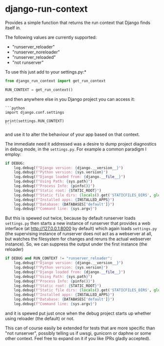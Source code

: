 # django-run-context

Provides a simple function that returns the run context that Django finds itself in.

The following values are currently supported:

- "runserver_reloader"
- "runserver_noreloader"
- "runserver_reloaded"
- "not runserver"

To use this just add to your settings.py:*

```python
from django_run_context import get_run_context

RUN_CONTEXT = get_run_context()
```

and then anywhere else in you Django project you can access it:

    ```python
    import django.conf.settings
    
    print(settings.RUN_CONTEXT)
    ```

and use it to alter the behaviour of your app based on that context.

The immediate need it addressed was a desire to dump project diagnostics in debug mode, in the `settings.py`. For example a common paradigm I employ:

```python
if DEBUG:
    log.debug(f"Django version: {django.__version__}")
    log.debug(f"Python version: {sys.version}")
    log.debug(f"Django loaded from: {django.__file__}")
    log.debug(f"Using Path: {sys.path}")
    log.debug(f"Process Info: {pinfo()}")
    log.debug(f"Static root: {STATIC_ROOT}")
    log.debug(f"Static file dirs: {locals().get('STATICFILES_DIRS', globals().get('STATICFILES_DIRS', []))}")
    log.debug(f"Installed apps: {INSTALLED_APPS}")
    log.debug(f"Database: {DATABASES['default']}")
    log.debug(f"Command line: {sys.argv}")
```

But this is spewed out twice, because by default runserver loads `settings.py` then starts a new instance of runserver that provides a web interface (at http://127.0.0.1:8000 by default) which again loads `settings.py`  (the supervising instance of runserver does not act as a webserver at all, but watches the filesystem for changes and reruns the actual webserver instance). So, we can suppress the output under the first instance (the reloader)

```python
if DEBUG and RUN_CONTEXT != "runserver_reloader":
    log.debug(f"Django version: {django.__version__}")
    log.debug(f"Python version: {sys.version}")
    log.debug(f"Django loaded from: {django.__file__}")
    log.debug(f"Using Path: {sys.path}")
    log.debug(f"Process Info: {pinfo()}")
    log.debug(f"Static root: {STATIC_ROOT}")
    log.debug(f"Static file dirs: {locals().get('STATICFILES_DIRS', globals().get('STATICFILES_DIRS', []))}")
    log.debug(f"Installed apps: {INSTALLED_APPS}")
    log.debug(f"Database: {DATABASES['default']}")
    log.debug(f"Command line: {sys.argv}")
```

and it is spewed put just once when the debug project starts up whether using reloader (the default) or not.

This can of course easily be extended for tests that are more specific than "not runserver", possibly telling us if uwsgi, gunicorn or daphne or some other context. Feel free to expand on it if you like (PRs gladly accepted).
